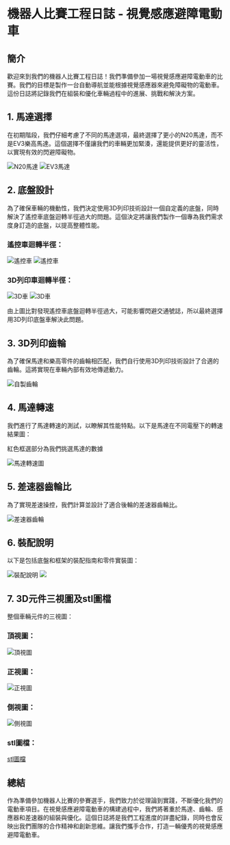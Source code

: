 # 機器人比賽工程日誌 - 視覺感應避障電動車

## 簡介

歡迎來到我們的機器人比賽工程日誌！我們準備參加一場視覺感應避障電動車的比賽。我們的目標是製作一台自動導航並能根據視覺感應器來避免障礙物的電動車。這份日誌將記錄我們在組裝和優化車輛過程中的進展、挑戰和解決方案。

## 1. 馬達選擇

在初期階段，我們仔細考慮了不同的馬達選項，最終選擇了更小的N20馬達，而不是EV3樂高馬達。這個選擇不僅讓我們的車輛更加緊湊，還能提供更好的靈活性，以實現有效的閃避障礙物。

![N20馬達](n20馬達.jpeg)
![EV3馬達](EV3馬達.jpg)

## 2. 底盤設計

為了確保車輛的機動性，我們決定使用3D列印技術設計一個自定義的底盤，同時解決了遙控車底盤迴轉半徑過大的問題。這個決定將讓我們製作一個專為我們需求度身訂造的底盤，以提高整體性能。

### 遙控車迴轉半徑：

![遙控車](搖1.jpg)
![遙控車](搖2.jpg)

### 3D列印車迴轉半徑：

![3D車](自2.jpg)
![3D車](自1.jpg)

由上圖比對發現遙控車底盤迴轉半徑過大，可能影響閃避交通號誌，所以最終選擇用3D列印底盤車解決此問題。

## 3. 3D列印齒輪

為了確保馬達和樂高零件的齒輪相匹配，我們自行使用3D列印技術設計了合適的齒輪。這將實現在車輛內部有效地傳遞動力。

![自製齒輪](齒輪1.jpg)

## 4. 馬達轉速

我們進行了馬達轉速的測試，以瞭解其性能特點。以下是馬達在不同電壓下的轉速結果圖：

紅色框選部分為我們挑選馬達的數據

![馬達轉速圖](馬達轉速.png)

## 5. 差速器齒輪比

為了實現差速操控，我們計算並設計了適合後輪的差速器齒輪比。

![差速器齒輪](差速器.jpg)

## 6. 裝配說明

以下是包括底盤和框架的裝配指南和零件實裝圖：

![裝配說明](底盤解說圖.png)
![](底盤裝配圖.jpg)

## 7. 3D元件三視圖及stl圖檔

整個車輛元件的三視圖：

### 頂視圖：

![頂視圖](視圖.png)

### 正視圖：

![正視圖](上視圖.png)

### 側視圖：

![側視圖](側視圖.png)

### stl圖檔：

[stl圖檔](FE全.stl)

## 總結

作為準備參加機器人比賽的參賽選手，我們致力於從理論到實踐，不斷優化我們的電動車項目。在視覺感應避障電動車的構建過程中，我們將著重於馬達、齒輪、感應器和差速器的組裝與優化。這個日誌將是我們工程進度的詳盡紀錄，同時也會反映出我們團隊的合作精神和創新思維。讓我們攜手合作，打造一輛優秀的視覺感應避障電動車。

